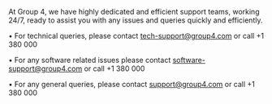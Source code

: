 At Group 4, we have highly dedicated and efficient support teams, working 24/7, ready to assist you with any issues and queries quickly and efficiently.

•	For technical queries,  please contact tech-support@group4.com  or call +1 380 000

•	For any software related issues please contact software-support@group4.com or call +1 380 000

•	For any general queries, please contact support@group4.com or call +1 380 000
